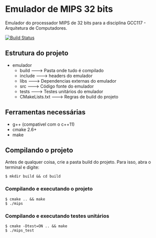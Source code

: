 # Emulador de MIPS 32 bits
Emulador do processador MIPS de 32 bits para a disciplina GCC117 - Arquitetura de Computadores.

[![Build Status](https://travis-ci.org/mathnogueira/mips.svg?branch=master)](https://travis-ci.org/mathnogueira/mips)

## Estrutura do projeto
* emulador
    * build ---> Pasta onde tudo é compilado
    * include ---> headers do emulador
    * libs ---> Dependencias externas do emulador
    * src  ---> Código fonte do emulador
    * tests ---> Testes unitários do emulador
    * CMakeLists.txt ---> Regras de build do projeto

## Ferramentas necessárias
* g++ (compatível com o c++11)
* cmake 2.6+
* make

## Compilando o projeto

Antes de qualquer coisa, crie a pasta build do projeto. Para isso, abra o terminal
e digite:
```shell
$ mkdir build && cd build
```

### Compilando e executando o projeto
```shell
$ cmake .. && make
$ ./mips
```

### Compilando e executando testes unitários
```shell
$ cmake -Dtest=ON .. && make
$ ./mips_test
```
